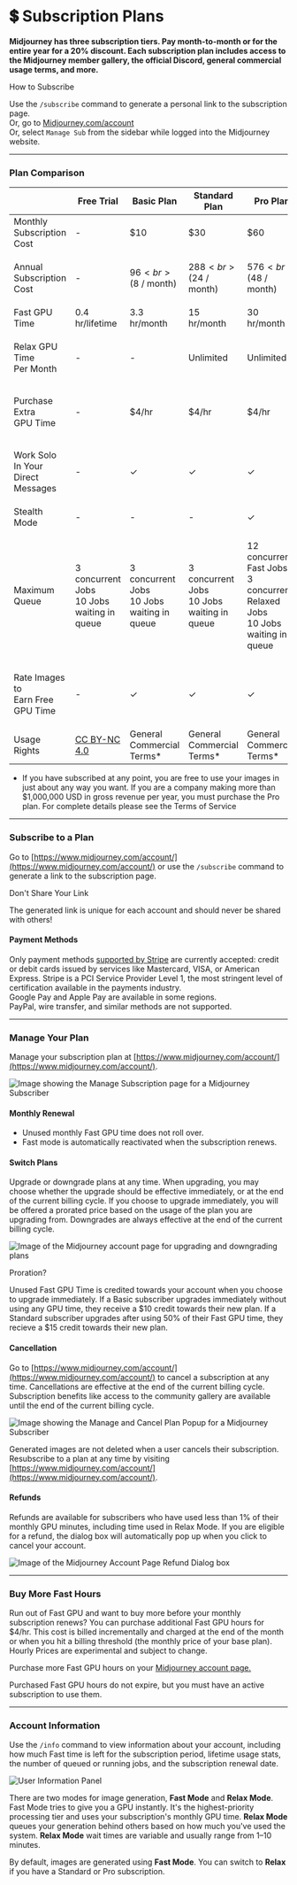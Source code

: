 # 💲 Subscription Plans

**Midjourney has three subscription tiers. Pay month-to-month or for the entire year for a 20% discount. Each subscription plan includes access to the Midjourney member gallery, the official Discord, general commercial usage terms, and more.**

How to Subscribe

Use the `/subscribe` command to generate a personal link to the subscription page.\
Or, go to [Midjourney.com/account](https://www.midjourney.com/account/)\
Or, select `Manage Sub` from the sidebar while logged into the Midjourney website.

***

### Plan Comparison <a href="#plan-comparison" id="plan-comparison"></a>

|                                             | Free Trial                                                     | Basic Plan                                           | Standard Plan                                        | Pro Plan                                                                                |
| ------------------------------------------- | -------------------------------------------------------------- | ---------------------------------------------------- | ---------------------------------------------------- | --------------------------------------------------------------------------------------- |
| Monthly Subscription Cost                   | -                                                              | $10                                                  | $30                                                  | $60                                                                                     |
| Annual Subscription Cost                    | -                                                              | <p>$96<br>($8 / month)</p>                           | <p>$288<br>($24 / month)</p>                         | <p>$576<br>($48 / month)</p>                                                            |
| Fast GPU Time                               | 0.4 hr/lifetime                                                | 3.3 hr/month                                         | 15 hr/month                                          | 30 hr/month                                                                             |
| <p>Relax GPU Time<br>Per Month</p>          | -                                                              | -                                                    | Unlimited                                            | Unlimited                                                                               |
| <p>Purchase Extra<br>GPU Time</p>           | -                                                              | $4/hr                                                | $4/hr                                                | $4/hr                                                                                   |
| <p>Work Solo In Your<br>Direct Messages</p> | -                                                              | ✓                                                    | ✓                                                    | ✓                                                                                       |
| Stealth Mode                                | -                                                              | -                                                    | -                                                    | ✓                                                                                       |
| Maximum Queue                               | <p>3 concurrent Jobs<br>10 Jobs waiting in queue</p>           | <p>3 concurrent Jobs<br>10 Jobs waiting in queue</p> | <p>3 concurrent Jobs<br>10 Jobs waiting in queue</p> | <p>12 concurrent Fast Jobs<br>3 concurrent Relaxed Jobs<br>10 Jobs waiting in queue</p> |
| <p>Rate Images to<br>Earn Free GPU Time</p> | -                                                              | ✓                                                    | ✓                                                    | ✓                                                                                       |
| Usage Rights                                | [CC BY-NC 4.0](http://creativecommons.org/licenses/by-nc/4.0/) | General Commercial Terms\*                           | General Commercial Terms\*                           | General Commercial Terms\*                                                              |

* If you have subscribed at any point, you are free to use your images in just about any way you want. If you are a company making more than $1,000,000 USD in gross revenue per year, you must purchase the Pro plan. For complete details please see the Terms of Service

***

### Subscribe to a Plan <a href="#subscribe-to-a-plan" id="subscribe-to-a-plan"></a>

Go to [https://www.midjourney.com/account/](https://www.midjourney.com/account/) or use the `/subscribe` command to generate a link to the subscription page.

Don't Share Your Link

The generated link is unique for each account and should never be shared with others!

#### Payment Methods

Only payment methods [supported by Stripe](https://stripe.com/docs/payments/cards/supported-card-brands) are currently accepted: credit or debit cards issued by services like Mastercard, VISA, or American Express. Stripe is a PCI Service Provider Level 1, the most stringent level of certification available in the payments industry.\
Google Pay and Apple Pay are available in some regions.\
PayPal, wire transfer, and similar methods are not supported.

***

### Manage Your Plan <a href="#manage-your-plan" id="manage-your-plan"></a>

Manage your subscription plan at [https://www.midjourney.com/account/](https://www.midjourney.com/account/).

![Image showing the Manage Subscription page for a Midjourney Subscriber](https://cdn.document360.io/3040c2b6-fead-4744-a3a9-d56d621c6c7e/Images/Documentation/MJ\_AccountPage.png)

#### Monthly Renewal

* Unused monthly Fast GPU time does not roll over.
* Fast mode is automatically reactivated when the subscription renews.

#### Switch Plans

Upgrade or downgrade plans at any time. When upgrading, you may choose whether the upgrade should be effective immediately, or at the end of the current billing cycle. If you choose to upgrade immediately, you will be offered a prorated price based on the usage of the plan you are upgrading from. Downgrades are always effective at the end of the current billing cycle.

![Image of the Midjourney account page for upgrading and downgrading plans](https://cdn.document360.io/3040c2b6-fead-4744-a3a9-d56d621c6c7e/Images/Documentation/MJ\_Plan\_Upgrade.png)

Proration?

Unused Fast GPU Time is credited towards your account when you choose to upgrade immediately. If a Basic subscriber upgrades immediately without using any GPU time, they receive a $10 credit towards their new plan. If a Standard subscriber upgrades after using 50% of their Fast GPU time, they recieve a $15 credit towards their new plan.

#### Cancellation

Go to [https://www.midjourney.com/account/](https://www.midjourney.com/account/) to cancel a subscription at any time. Cancellations are effective at the end of the current billing cycle. Subscription benefits like access to the community gallery are available until the end of the current billing cycle.

![Image showing the Manage and Cancel Plan Popup for a Midjourney Subscriber](https://cdn.document360.io/3040c2b6-fead-4744-a3a9-d56d621c6c7e/Images/Documentation/MJ\_CancelPlan.png)

Generated images are not deleted when a user cancels their subscription. Resubscribe to a plan at any time by visiting [https://www.midjourney.com/account/](https://www.midjourney.com/account/).

#### Refunds

Refunds are available for subscribers who have used less than 1% of their monthly GPU minutes, including time used in Relax Mode. If you are eligible for a refund, the dialog box will automatically pop up when you click to cancel your account.

![Image of the Midjourney Account Page Refund Dialog box](https://cdn.document360.io/3040c2b6-fead-4744-a3a9-d56d621c6c7e/Images/Documentation/MJ\_PlanRefund.png)

***

### Buy More Fast Hours <a href="#buy-more-fast-hours" id="buy-more-fast-hours"></a>

Run out of Fast GPU and want to buy more before your monthly subscription renews? You can purchase additional Fast GPU hours for $4/hr. This cost is billed incrementally and charged at the end of the month or when you hit a billing threshold (the monthly price of your base plan). Hourly Prices are experimental and subject to change.

Purchase more Fast GPU hours on your [Midjourney account page.](http://www.midjourney.com/account)

Purchased Fast GPU hours do not expire, but you must have an active subscription to use them.

***

### Account Information <a href="#account-information" id="account-information"></a>

Use the `/info` command to view information about your account, including how much Fast time is left for the subscription period, lifetime usage stats, the number of queued or running jobs, and the subscription renewal date.

![User Information Panel](https://cdn.document360.io/3040c2b6-fead-4744-a3a9-d56d621c6c7e/Images/Documentation/MJ\_Command\_Info\_Result.png)

There are two modes for image generation, **Fast Mode** and **Relax Mode**. Fast Mode tries to give you a GPU instantly. It's the highest-priority processing tier and uses your subscription's monthly GPU time. **Relax Mode** queues your generation behind others based on how much you've used the system. **Relax Mode** wait times are variable and usually range from 1–10 minutes.

By default, images are generated using **Fast Mode**. You can switch to **Relax** if you have a Standard or Pro subscription.
